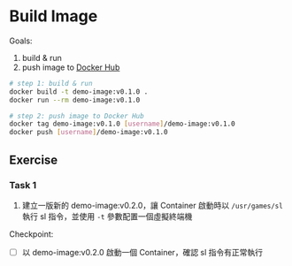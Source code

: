 # Build Image

Goals:

1. build & run
2. push image to [Docker Hub](https://hub.docker.com/)

```bash
# step 1: build & run
docker build -t demo-image:v0.1.0 .
docker run --rm demo-image:v0.1.0

# step 2: push image to Docker Hub
docker tag demo-image:v0.1.0 [username]/demo-image:v0.1.0
docker push [username]/demo-image:v0.1.0
```

## Exercise

### Task 1

1. 建立一版新的 demo-image:v0.2.0，讓 Container 啟動時以 ```/usr/games/sl``` 執行 sl 指令，並使用 ```-t``` 參數配置一個虛擬終端機

Checkpoint:

- [ ] 以 demo-image:v0.2.0 啟動一個 Container，確認 sl 指令有正常執行
